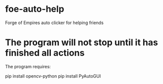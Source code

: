 # foe-auto-help

Forge of Empires auto clicker for helping friends

# The program will not stop until it has finished all actions

The program requires:

pip install opencv-python
pip install PyAutoGUI
